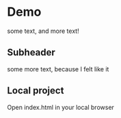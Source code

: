 # Demo

some text, and more text!

## Subheader

some more text, because I felt like it

## Local project

Open index.html in your local browser
